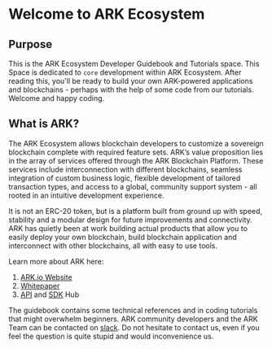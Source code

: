 # Welcome to ARK Ecosystem

## Purpose

This is the ARK Ecosystem Developer Guidebook and Tutorials space. This Space is dedicated to `core` development within ARK Ecosystem. After reading this, you'll be ready to build your own ARK-powered applications and blockchains - perhaps with the help of some code from our tutorials. Welcome and happy coding.

## What is ARK?

The ARK Ecosystem allows blockchain developers to customize a sovereign blockchain complete with required feature sets. ARK’s value proposition lies in the array of services offered through the ARK Blockchain Platform. These services include interconnection with different blockchains, seamless integration of custom business logic, flexible development of tailored transaction types, and access to a global, community support system - all rooted in an intuitive development experience.

It is not an ERC-20 token, but is a platform built from ground up with speed, stability and a modular design for future improvements and connectivity. ARK has quietly been at work building actual products that allow you to easily deploy your own blockchain, build blockchain application and interconnect with other blockchains, all with easy to use tools. 

Learn more about ARK here:

1. [ARK.io Website](https://ark.io)
2. [Whitepaper](https://whitepaper.ark.io)
3. [API](https://api.ark.dev) and [SDK](https://sdk.ark.dev) Hub

The guidebook contains some technical references and in coding tutorials that might overwhelm beginners. ARK community developers and the ARK Team can be contacted on [slack](https://ark.io/slack). Do not hesitate to contact us, even if you feel the question is quite stupid and would inconvenience us.



